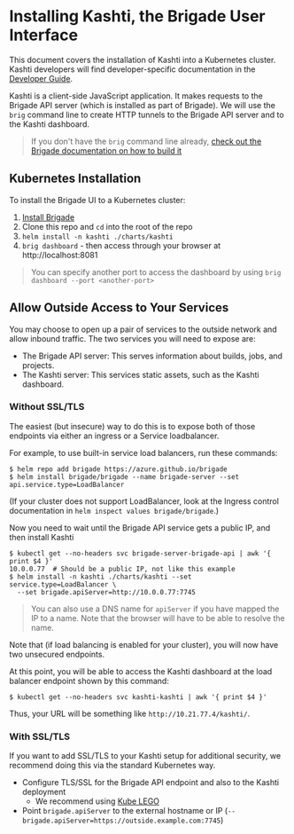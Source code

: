 # Installing Kashti, the Brigade User Interface

This document covers the installation of Kashti into a Kubernetes cluster. Kashti
developers will find developer-specific documentation in the [Developer Guide](developers.md).

Kashti is a client-side JavaScript application. It makes requests to the Brigade API
server (which is installed as part of Brigade). We will use the `brig` command line to create HTTP tunnels to the Brigade API server and to the Kashti dashboard.

> If you don't have the `brig` command line already, [check out the Brigade documentation on how to build it](https://github.com/Azure/brigade/blob/master/docs/topics/developers.md#building-source) 

## Kubernetes Installation

To install the Brigade UI to a Kubernetes cluster:

1. [Install Brigade](https://github.com/Azure/brigade)
2. Clone this repo and `cd` into the root of the repo
3. `helm install -n kashti ./charts/kashti`
4. `brig dashboard` - then access through your browser at http://localhost:8081

> You can specify another port to access the dashboard by using `brig dashboard --port <another-port>`

## Allow Outside Access to Your Services

You may choose to open up a pair of services to the outside network and allow
inbound traffic. The two services you will need to expose are:

- The Brigade API server: This serves information about builds, jobs, and projects.
- The Kashti server: This services static assets, such as the Kashti dashboard.

### Without SSL/TLS

The easiest (but insecure) way to do this is to expose both of those endpoints via
either an ingress or a Service loadbalancer.

For example, to use built-in service load balancers, run these commands:

```console
$ helm repo add brigade https://azure.github.io/brigade
$ helm install brigade/brigade --name brigade-server --set api.service.type=LoadBalancer
```

(If your cluster does not support LoadBalancer, look at the Ingress control
documentation in `helm inspect values brigade/brigade`.)

Now you need to wait until the Brigade API service gets a public IP, and then
install Kashti

```
$ kubectl get --no-headers svc brigade-server-brigade-api | awk '{ print $4 }'
10.0.0.77  # Should be a public IP, not like this example
$ helm install -n kashti ./charts/kashti --set service.type=LoadBalancer \
  --set brigade.apiServer=http://10.0.0.77:7745
```

> You can also use a DNS name for `apiServer` if you have mapped the IP to a
> name. Note that the browser will have to be able to resolve the name.

Note that (if load balancing is enabled for your cluster), you will now have two
unsecured endpoints.

At this point, you will be able to access the Kashti dashboard at the load balancer
endpoint shown by this command:

```
$ kubectl get --no-headers svc kashti-kashti | awk '{ print $4 }'
```

Thus, your URL will be something like `http://10.21.77.4/kashti/`.

### With SSL/TLS

If you want to add SSL/TLS to your Kashti setup for additional security, we recommend
doing this via the standard Kubernetes way.

- Configure TLS/SSL for the Brigade API endpoint and also to the Kashti deployment
  - We recommend using [Kube LEGO](https://github.com/kubernetes/charts/tree/master/stable/kube-lego)
- Point `brigade.apiServer` to the external hostname or IP (`--brigade.apiServer=https://outside.example.com:7745`)
